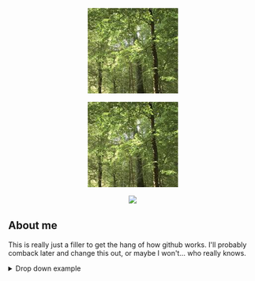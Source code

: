 <div id="header" align="center">
  <img src="Image/Light_Trees.jpg">
  
</div>

<div id="badges">
  <a href="https://www.w3schools.com/html/default.asp">
    <p align="center">
      <img alt="Test" src="Image/Light_Trees.jpg">
    </p>
  </a>
</div>

<p align="center">
    <img src="https://komarev.com/ghpvc/?username=HappyGranolaBar">  
</p>


## About me

This is really just a filler to get the hang of how github works. I'll probably comback later and change this out, or maybe I won't... who really knows.

<details>
<summary> Drop down example </summary>

| Names | Links |
|-----:|---------------|
|     1| *insert link* |
|     2| *insert link* |
|     3| *insert link* |

</details>

<!-- This is how to use different images based on the light vs dark mode

<picture>
 <source media="(prefers-color-scheme: dark)" srcset="https://s3-eu-west-1.amazonaws.com/blog-ecotree/blog/0001/01/ad46dbb447cd0e9a6aeecd64cc2bd332b0cbcb79.jpeg">
 <source media="(prefers-color-scheme: light)" srcset="Image/Light_Trees.jpg">
 <img alt="Test" src="https://images.app.goo.gl/U7pYt6TsWac8xyow5">
</picture>
-->
